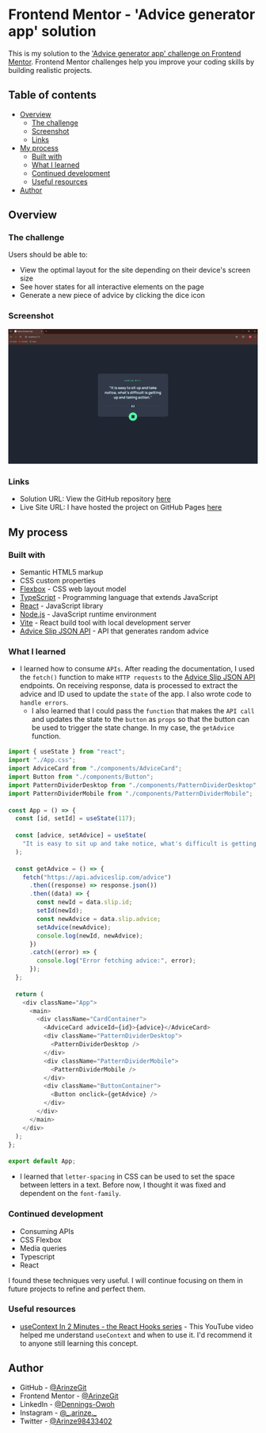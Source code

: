 # Frontend Mentor - 'Advice generator app' solution

This is my solution to the ['Advice generator app' challenge on Frontend Mentor](https://www.frontendmentor.io/challenges/advice-generator-app-QdUG-13db). Frontend Mentor challenges help you improve your coding skills by building realistic projects.

## Table of contents

- [Overview](#overview)
  - [The challenge](#the-challenge)
  - [Screenshot](#screenshot)
  - [Links](#links)
- [My process](#my-process)
  - [Built with](#built-with)
  - [What I learned](#what-i-learned)
  - [Continued development](#continued-development)
  - [Useful resources](#useful-resources)
- [Author](#author)

## Overview

### The challenge

Users should be able to:

- View the optimal layout for the site depending on their device's screen size
- See hover states for all interactive elements on the page
- Generate a new piece of advice by clicking the dice icon

### Screenshot

![Advice Generator App Screenshot](public/Advice%20Generator%20App%20Screenshot.PNG)

### Links

- Solution URL: View the GitHub repository [here](https://github.com/ArinzeGit/Advice-Generator-App)
- Live Site URL: I have hosted the project on GitHub Pages [here](https://arinzegit.github.io/Advice-Generator-App/)

## My process

### Built with

- Semantic HTML5 markup
- CSS custom properties
- [Flexbox](https://www.w3.org/TR/css-flexbox-1/) - CSS web layout model
- [TypeScript](https://www.typescriptlang.org/) - Programming language that extends JavaScript
- [React](https://react.dev/) - JavaScript library
- [Node.js](https://nodejs.org/) - JavaScript runtime environment
- [Vite](https://vitejs.dev/) - React build tool with local development server
- [Advice Slip JSON API](https://api.adviceslip.com/) - API that generates random advice

### What I learned

- I learned how to consume `APIs`. After reading the documentation, I used the `fetch()` function to make `HTTP requests` to the [Advice Slip JSON API](https://api.adviceslip.com/) endpoints. On receiving response, data is processed to extract the advice and ID used to update the `state` of the app. I also wrote code to `handle errors`.
  - I also learned that I could pass the `function` that makes the `API call` and updates the state to the `button` as `props` so that the button can be used to trigger the state change. In my case, the `getAdvice` function.

```js
import { useState } from "react";
import "./App.css";
import AdviceCard from "./components/AdviceCard";
import Button from "./components/Button";
import PatternDividerDesktop from "./components/PatternDividerDesktop";
import PatternDividerMobile from "./components/PatternDividerMobile";

const App = () => {
  const [id, setId] = useState(117);

  const [advice, setAdvice] = useState(
    "It is easy to sit up and take notice, what's difficult is getting up and taking action."
  );

  const getAdvice = () => {
    fetch("https://api.adviceslip.com/advice")
      .then((response) => response.json())
      .then((data) => {
        const newId = data.slip.id;
        setId(newId);
        const newAdvice = data.slip.advice;
        setAdvice(newAdvice);
        console.log(newId, newAdvice);
      })
      .catch((error) => {
        console.log("Error fetching advice:", error);
      });
  };

  return (
    <div className="App">
      <main>
        <div className="CardContainer">
          <AdviceCard adviceId={id}>{advice}</AdviceCard>
          <div className="PatternDividerDesktop">
            <PatternDividerDesktop />
          </div>
          <div className="PatternDividerMobile">
            <PatternDividerMobile />
          </div>
          <div className="ButtonContainer">
            <Button onclick={getAdvice} />
          </div>
        </div>
      </main>
    </div>
  );
};

export default App;
```

- I learned that `letter-spacing` in CSS can be used to set the space between letters in a text. Before now, I thought it was fixed and dependent on the `font-family`.

### Continued development

- Consuming APIs
- CSS Flexbox
- Media queries
- Typescript
- React

I found these techniques very useful. I will continue focusing on them in future projects to refine and perfect them.

### Useful resources

- [useContext In 2 Minutes - the React Hooks series](https://youtu.be/_HdrLsyAdJg?si=X0p7hI0FCWqUAs9c) - This YouTube video helped me understand `useContext` and when to use it. I'd recommend it to anyone still learning this concept.

## Author

- GitHub - [@ArinzeGit](https://github.com/ArinzeGit)
- Frontend Mentor - [@ArinzeGit](https://www.frontendmentor.io/profile/ArinzeGit)
- LinkedIn - [@Dennings-Owoh](https://www.linkedin.com/in/dennings-owoh-4839971b1/)
- Instagram - [@\_.arinze.\_](https://www.instagram.com/_.arinze._/)
- Twitter - [@Arinze98433402](https://twitter.com/Arinze98433402)
